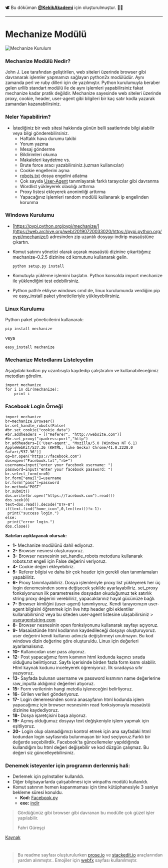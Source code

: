 
🕊 Bu döküman [**@KekikAkademi**](https://t.me/KekikAkademi "Telegram: @KekikAkademi") için oluşturulmuştur. ✌🏼
________________________________
# Mechanize Modülü
![Mechanize Kurulum](https://raw.githubusercontent.com/KekikAkademi/KekikPython/master/2-Mechanize-Mod%C3%BCl%C3%BC/images/mechanize-kurulum.png)

### **Mechanize Modülü Nedir?**
John J. Lee tarafından geliştirilen, web siteleri üzerinde browser gibi davranarak işlemler yapmamızı sağlayan python2x modülüdür. Aynı zamanda perl ve ruby dilleri için de yazılmıştır. Python kurulumuyla beraber gelen urllib standart modülü ile de aynı işlemleri yapabilirsiniz fakat mechanize kadar pratik değildir. Mechanize sayesinde web siteleri üzerinde proxy, cookie, header, user-agent gibi bilgileri bir kaç satır kodla yazarak zamandan kazanabilirsiniz.

### **Neler Yapabilirim?**
-   İstediğiniz bir web sitesi hakkında günün belli saatlerinde bilgi alabilir veya bilgi gönderebilirsiniz.
    -   Haftalık hava durumu takibi
    -   Yorum yazma
    -   Mesaj gönderme
    -   Bildirimleri okuma
    -   Makaleleri kaydetme vs.
	-   Brute force aracı yazabilirsiniz.(uzman kullanıcılar)
    -   Cookie engellerini aşma
    -   [robots.txt](https://web.archive.org/web/20190720033020/https://support.google.com/webmasters/answer/6062608?hl=tr)  dosya engelini atlatma
    -   Çok sayıda  [User-Agent](https://web.archive.org/web/20190720033020/https://wmaraci.com/nedir/user-agent)  tanımlayarak farklı tarayıcılar gibi davranma
    -   Wordlist yükleyerek olasılığı arttırma
    -   Proxy listesi ekleyerek anonimliği arttırma
    -   Yapacağınız işlemleri random modülü kullanarak ip engelinden korunma

### **Windows Kurulumu**
-   [https://pypi.python.org/pypi/mechanize/](https://web.archive.org/web/20190720033020/https://pypi.python.org/pypi/mechanize/)  adresinden zip uzantılı dosyayı indirip masaüstüne çıkartın.
-   Komut satırını yönetici olarak açarak masaüstü dizinine çıkarttığınız mechanize-0.2.5 dizinine cd komutunu kullanarak gelin.

		python setup.py install
        
-   Komutuyla yükleme işlemini başlatın. Python konsolda import mechanize ile yüklendiğini test edebilirsiniz.
-   Python path’e ekliyse windows cmd de, linux kurulumunda verdiğim pip ve easy_install paket yöneticileriyle yükleyebilirsiniz.

### **Linux Kurulumu**
Python paket yöneticilerini kullanarak:

   	pip install mechanize
    
veya

    easy_install mechanize

### **Mechanize Metodlarını Listeleyelim**
Aşağıdaki kodları py uzantısıyla kaydedip çalıştıralım ve kullanabileceğimiz metodları görelim.

    import mechanize
    for i in dir(mechanize):
        print i

### **Facebook Login Örneği**
    import mechanize
    br=mechanize.Browser()
    br.set_handle_robots(False)
    #br.set_cookie("cookie data")
    #br.addheaders = [("Referer", "http://website.com")]
    #br.set_proxy("ipadress:port","http")
    br.addheaders=[('User-agent', "Mozilla/5.0 (Windows NT 6.1) AppleWebKit/537.36 (KHTML, like Gecko) Chrome/41.0.2228.0 Safari/537.36")]
    op=br.open("https://facebook.com")
    dos=open("Facebook.txt","rb+")
    username=input("enter your facebook username: ")
    password=input("enter your facebook password: ")
    br.select_form(nr=0)
    br.form["email"]=username
    br.form["pass"]=password
    br.method="POST"
    br.submit()
    dos.write(br.open("https://facebook.com").read())
    dos.seek(0)
    text=dos.read().decode("UTF-8")
    if(text.find("home_icon",0,len(text))!=-1):
     print("success login.")
    else:
     print("error login.")
    dos.close()

**Satırları açıklayacak olursak:**
- **1-**  Mechanize modülünü dahil ediyoruz.
- **2-**  Browser nesnesi oluşturuyoruz.
- **3-**  Browser nesnesinin set_handle_robots metodunu kullanarak robots.txt engeli için False değerini veriyoruz.
- **4-** Cookie değeri ekleyebiliriz.
- **5-** Referer bilgisi ve daha bir çok header için gerekli olan tanımlamaları yapabiliriz.
- **6-** Proxy tanımlayabiliriz. Dosya işlemleriyle proxy list yükleyerek her üç login denemesinden sonra değişecek şekilde ayarlayabiliriz. set_proxy fonksiyonunun ilk parametresine dosyadan okuduğumuz tek satırlık string proxy değerini verebiliriz, yapacaklarınız hayal gücünüze bağlı.
- **7-**  Browser kimliğini (user-agent) tanımlıyoruz. Kendi tarayıcınızın user-agent bilgisini öğrenmek için live http header gibi eklentiler kullanabilirsiniz veya bu siteden user-agent listesine ulaşabilirsiniz > [useragentstring.com](https://web.archive.org/web/20190720033020/http://www.useragentstring.com/)
- **8-**  Browser nesnesinin open fonksiyonunu kullanarak sayfayı açıyoruz.
- **9-**  Masaüstünde html kodlarının kaydedileceği dosyayı oluşturuyoruz. user değerini kendi kullanıcı adınızla değiştirmeyi unutmayın. Bu kod windows dizin değerine göre oluşturuldu. Linux için değerleri ayarlamalısınız.
- **10-**  Kullanıcıdan user pass alıyoruz.
- **12-**  Post yapacağımız form kısmının html kodunda kaçıncı sırada olduğunu belirtiyoruz. Sayfa içerisinde birden fazla form kısmı olabilir. Html kaynak kodunu inceleyerek öğreniyoruz. İlk sıradaysa sıfır yazıyoruz.
- **13-** Sayfada bulunan username ve password kısmının name değerlerine raw_inputla aldığımız değerleri atıyoruz.
- **15-**  Form verilerinin hangi metotla işleneceğini belirliyoruz.
- **16-**  Girilen verileri gönderiyoruz.
- **17-**  Login denemesinden sonra anasayfanın html kodunda işlem yapacağımız için browser nesnesinin read fonksiyonuyla masaüstü dizinine kaydediyoruz.
- **18-**  Dosya işaretçisini başa alıyoruz.
- **19-**  Açmış olduğumuz dosyayı text değişkeniyle işlem yapmak için eşitliyoruz.
- **20-**  Login olup olamadığımızı kontrol etmek için ana sayfadaki html kodundan login sayfasında bulunmayan bir kod seçiyoruz.Farklı bir değerde seçebilirdik. Facebook’ta güncellemeler yapıldığında kullandığım  bu html değeri değişebilir ve kod düzgün çalışmaz. Bu değeri siz güncelleyebilirsiniz.

### **Denemek isteyenler için programın derlenmiş hali:**
 -   Derlemek için pyInstaller kullanıldı.
 -   Diğer bilgisayarlarda çalışabilmesi için winpaths modülü kullanıldı.
 -   Komut satırının hemen kapanmaması için time kütüphanesiyle 3 saniye bekleme süresi konuldu.
     - **Kod:**  [Facebook.py](https://github.com/KekikAkademi/KekikPython/blob/master/2-Mechanize-Mod%C3%BCl%C3%BC/facebook.py "Python3 Facebook.py")
     - **exe:** [indir](https://github.com/KekikAkademi/KekikPython/blob/master/2-Mechanize-Mod%C3%BCl%C3%BC/facebook.exe?raw=true "Facebook.exe")

> Gördüğünüz gibi browser gibi davranan bu modülle çok güzel işler yapılabilir.
> 
> Fahri Güreşçi

[Kaynak](http://python4hackers.com/genel/python-mechanize-modulu.html "Saygı ve Özlemle...")
#
> Bu readme sayfası oluşturulurken [prose.io](http://prose.io/ "prose.io") ve [stackedit.io](https://stackedit.io/app "stackedit.io") araçlarından yardım alınmıştır..
> Emojiler için [webfx](https://www.webfx.com/tools/emoji-cheat-sheet/ "Emoji Cheat Sheet") sayfası kullanılmıştır.